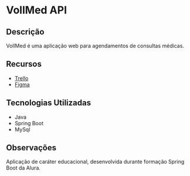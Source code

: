 # VollMed API

## Descrição

VollMed é uma aplicação web para agendamentos de consultas médicas.

## Recursos

* [Trello](https://trello.com/b/O0lGCsKb/api-voll-med)
* [Figma](https://www.figma.com/file/N4CgpJqsg7gjbKuDmra3EV/Voll.med?type=design&node-id=2-1007&mode=design)

## Tecnologias Utilizadas

* Java
* Spring Boot
* MySql

## Observações

Aplicação de caráter educacional, desenvolvida durante formação Spring Boot da Alura.